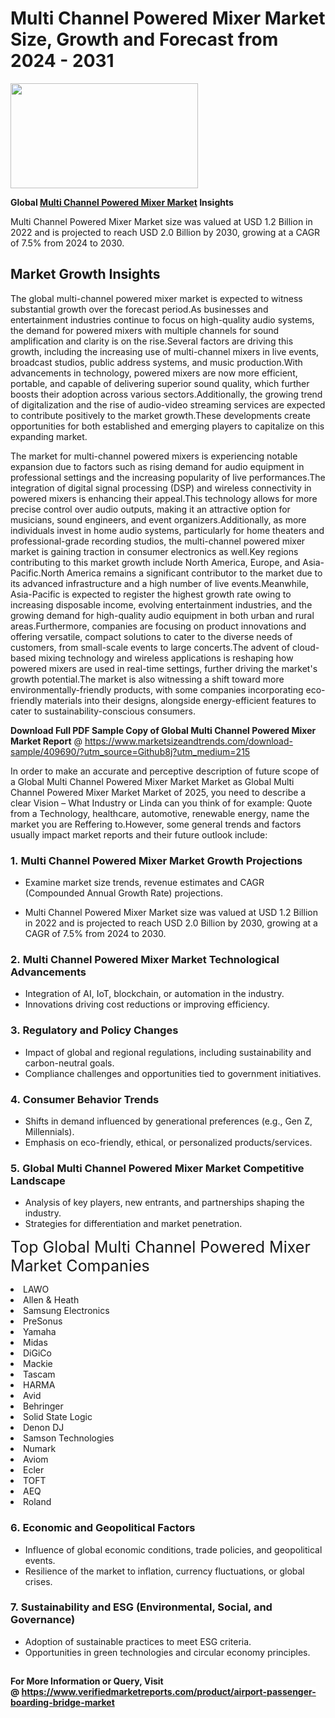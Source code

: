 <H1>Multi Channel Powered Mixer Market Size, Growth and Forecast from 2024 - 2031</H1><img class="aligncenter size-medium wp-image-584254" src="https://thirdeyenews.in/wp-content/uploads/2024/09/Global-Market-Research-300x168.jpeg" alt="" width="300" height="168" /><p><strong>Global&nbsp;<a href="https://www.marketsizeandtrends.com/download-sample/409690/?utm_source=Github8j?utm_medium=215">Multi Channel Powered Mixer Market</a> Insights</strong></p><p>Multi Channel Powered Mixer Market size was valued at USD 1.2 Billion in 2022 and is projected to reach USD 2.0 Billion by 2030, growing at a CAGR of 7.5% from 2024 to 2030.</p><p><h2>Market Growth Insights</h2> <p>The global multi-channel powered mixer market is expected to witness substantial growth over the forecast period.As businesses and entertainment industries continue to focus on high-quality audio systems, the demand for powered mixers with multiple channels for sound amplification and clarity is on the rise.Several factors are driving this growth, including the increasing use of multi-channel mixers in live events, broadcast studios, public address systems, and music production.With advancements in technology, powered mixers are now more efficient, portable, and capable of delivering superior sound quality, which further boosts their adoption across various sectors.Additionally, the growing trend of digitalization and the rise of audio-video streaming services are expected to contribute positively to the market growth.These developments create opportunities for both established and emerging players to capitalize on this expanding market.</p> <p>The market for multi-channel powered mixers is experiencing notable expansion due to factors such as rising demand for audio equipment in professional settings and the increasing popularity of live performances.The integration of digital signal processing (DSP) and wireless connectivity in powered mixers is enhancing their appeal.This technology allows for more precise control over audio outputs, making it an attractive option for musicians, sound engineers, and event organizers.Additionally, as more individuals invest in home audio systems, particularly for home theaters and professional-grade recording studios, the multi-channel powered mixer market is gaining traction in consumer electronics as well.Key regions contributing to this market growth include North America, Europe, and Asia-Pacific.North America remains a significant contributor to the market due to its advanced infrastructure and a high number of live events.Meanwhile, Asia-Pacific is expected to register the highest growth rate owing to increasing disposable income, evolving entertainment industries, and the growing demand for high-quality audio equipment in both urban and rural areas.Furthermore, companies are focusing on product innovations and offering versatile, compact solutions to cater to the diverse needs of customers, from small-scale events to large concerts.The advent of cloud-based mixing technology and wireless applications is reshaping how powered mixers are used in real-time settings, further driving the market's growth potential.The market is also witnessing a shift toward more environmentally-friendly products, with some companies incorporating eco-friendly materials into their designs, alongside energy-efficient features to cater to sustainability-conscious consumers.</p> <p><span class=""><strong>Download Full PDF Sample Copy of Global Multi Channel Powered Mixer Market Report</strong> @ <a href="https://www.marketsizeandtrends.com/download-sample/409690/?utm_source=Github8j?utm_medium=215" target="_blank">https://www.marketsizeandtrends.com/download-sample/409690/?utm_source=Github8j?utm_medium=215</a></span></p><p>In order to make an accurate and perceptive description of future scope of a Global&nbsp;Multi Channel Powered Mixer Market Market as Global&nbsp;Multi Channel Powered Mixer Market Market of 2025, you need to describe a clear Vision &ndash; What Industry or Linda can you think of for example: Quote from a Technology, healthcare, automotive, renewable energy, name the market you are Reffering to.However, some general trends and factors usually impact market reports and their future outlook include:</p><h3>1.&nbsp;<strong>Multi Channel Powered Mixer Market Growth Projections</strong></h3><ul><li>Examine market size trends, revenue estimates and CAGR (Compounded Annual Growth Rate) projections.</li><li><p>Multi Channel Powered Mixer Market size was valued at USD 1.2 Billion in 2022 and is projected to reach USD 2.0 Billion by 2030, growing at a CAGR of 7.5% from 2024 to 2030.</p></li></ul><h3>2.&nbsp;<strong>Multi Channel Powered Mixer Market Technological Advancements</strong></h3><ul><li>Integration of AI, IoT, blockchain, or automation in the industry.</li><li>Innovations driving cost reductions or improving efficiency.</li></ul><h3>3.&nbsp;<strong>Regulatory and Policy Changes</strong></h3><ul><li>Impact of global and regional regulations, including sustainability and carbon-neutral goals.</li><li>Compliance challenges and opportunities tied to government initiatives.</li></ul><h3>4.&nbsp;<strong>Consumer Behavior Trends</strong></h3><ul><li>Shifts in demand influenced by generational preferences (e.g., Gen Z, Millennials).</li><li>Emphasis on eco-friendly, ethical, or personalized products/services.</li></ul><h3>5.&nbsp;<strong>Global Multi Channel Powered Mixer Market Competitive Landscape</strong></h3><ul><li>Analysis of key players, new entrants, and partnerships shaping the industry.</li><li>Strategies for differentiation and market penetration.</li></ul><p data-pm-slice="1 1 []"><span style="color: inherit; font-family: inherit; font-size: 25px;">Top Global Multi Channel Powered Mixer Market Companies</span></p><div class="" data-test-id=""><p><li>LAWO</li><li> Allen & Heath</li><li> Samsung Electronics</li><li> PreSonus</li><li> Yamaha</li><li> Midas</li><li> DiGiCo</li><li> Mackie</li><li> Tascam</li><li> HARMA</li><li> Avid</li><li> Behringer</li><li> Solid State Logic</li><li> Denon DJ</li><li> Samson Technologies</li><li> Numark</li><li> Aviom</li><li> Ecler</li><li> TOFT</li><li> AEQ</li><li> Roland</li></p></div><h3>6.&nbsp;<strong>Economic and Geopolitical Factors</strong></h3><ul><li>Influence of global economic conditions, trade policies, and geopolitical events.</li><li>Resilience of the market to inflation, currency fluctuations, or global crises.</li></ul><h3>7.&nbsp;<strong>Sustainability and ESG (Environmental, Social, and Governance)</strong></h3><ul><li>Adoption of sustainable practices to meet ESG criteria.</li><li>Opportunities in green technologies and circular economy principles.</li></ul><h2><strong style="font-size: 14px;">For More Information or Query, Visit @&nbsp;</strong><a style="background-color: #ffffff; font-size: 14px;" href="https://www.marketsizeandtrends.com/report/multi-channel-powered-mixer-market/" target="_blank">https://www.verifiedmarketreports.com/product/airport-passenger-boarding-bridge-market</a></h2>